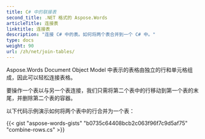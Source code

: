 ```yaml
---
title: C# 中的联接表
second_title: .NET 格式的 Aspose.Words
articleTitle: 连接表
linktitle: 连接表
description: "连接 C# 中的表。如何将两个表合并到一个 C# 中。"
type: docs
weight: 90
url: /zh/net/join-tables/
---
```


Aspose.Words Document Object Model 中表示的表格由独立的行和单元格组成，因此可以轻松连接表格。

要操作一个表以与另一个表连接，我们只需将第二个表中的行移动到第一个表的末尾，并删除第二个表的容器。

以下代码示例演示如何将两个表中的行合并为一个表：

{{< gist "aspose-words-gists" "b0735c64408bcb2c063f96f7c9d5af75" "combine-rows.cs" >}}

